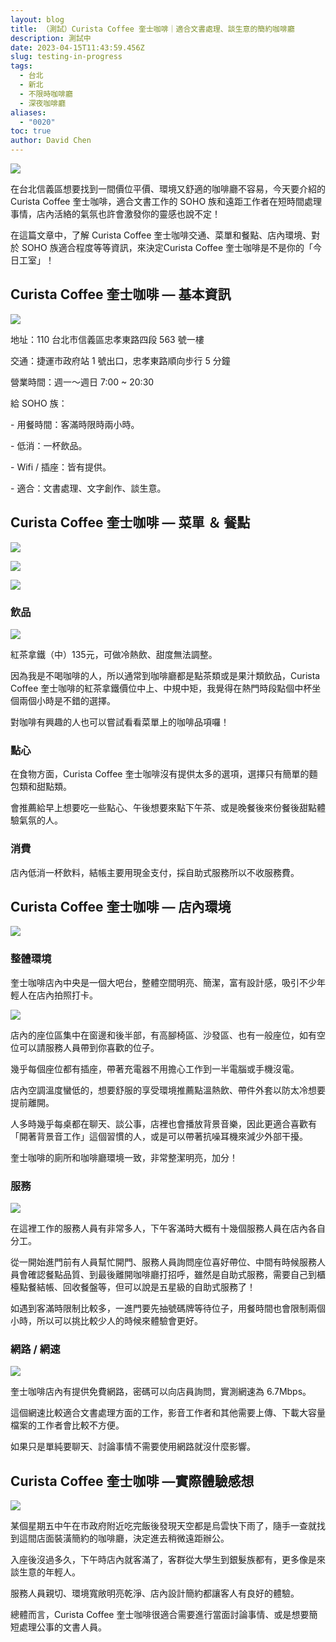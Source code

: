 ```yaml
---
layout: blog
title: （測試）Curista Coffee 奎士咖啡｜適合文書處理、談生意的簡約咖啡廳
description: 測試中
date: 2023-04-15T11:43:59.456Z
slug: testing-in-progress
tags:
  - 台北
  - 新北
  - 不限時咖啡廳
  - 深夜咖啡廳
aliases:
  - "0020"
toc: true
author: David Chen
---
```



![](https://lh5.googleusercontent.com/DRypKsTeVA2yMFlyxFTqxxumeipvLg1fioevUCdePxmZOhd2WNyx_L7H-cPZMOA96Yh4h7vUzKwhiHc5V26JRfmVnzAudtAUWnjSVUDKfWAJb2_vi2NngNCImxz6Hqh-QVT_FWtadG-_M8tv3OOmQkA)



在台北信義區想要找到一間價位平價、環境又舒適的咖啡廳不容易，今天要介紹的 Curista Coffee 奎士咖啡，適合文書工作的 SOHO 族和遠距工作者在短時間處理事情，店內活絡的氣氛也許會激發你的靈感也說不定！



在這篇文章中，了解 Curista Coffee 奎士咖啡交通、菜單和餐點、店內環境、對於 SOHO 族適合程度等等資訊，來決定Curista Coffee 奎士咖啡是不是你的「今日工室」！

## Curista Coffee 奎士咖啡 — 基本資訊

![](https://lh6.googleusercontent.com/4Zh01VSdqwKkX2jaX0NUGlEjYSdSP5PRapjptx4h2GTB-J44QayoDzbf8Zja7XL4g-1nFw4q1MdCIrl2ue6ShNISwQJpHHnaEFLAzPLAhMC3Sa6MpxikZCE362wlzBNTAb7lLSvqTMKgxjq3Uu-XQJc)



地址：110 台北市信義區忠孝東路四段 563 號一樓

交通：捷運市政府站 1 號出口，忠孝東路順向步行 5 分鐘

營業時間：週一～週日 7:00 ~ 20:30

給 SOHO 族：

\- 用餐時間：客滿時限時兩小時。

\- 低消：一杯飲品。

\- Wifi / 插座：皆有提供。

\- 適合：文書處理、文字創作、談生意。



## Curista Coffee 奎士咖啡 — 菜單 ＆ 餐點

![](https://lh3.googleusercontent.com/WfdOw40-yDFoIjKh6XlYTW4mGPEsLNg5pZodOGS_zYO27agOwhDE4-JNaXjZa_-7Zz_jT7tVWr7Y__P12_0mQPs5uUKRmax2QpmvV5Nk6m56hlQHiTJRlS9EXqPWRmY5ZgnnbYLbhuFb9uQNQDt398o)



![](https://lh4.googleusercontent.com/1HZI2uzvgAQfD1kgBZGeeQq6Go81eNjtFoH6c1uZZ_HLtdw12bMbQHiCeu07aTT0KcqIC1wnw3fTQLuwky6qrIePvOo5EpHCFXWdRT6NJTUt_3gbtv6aEpcQhrw1pLvcskq1Cv7L5niSTBEJjunz4H8)



![](https://lh3.googleusercontent.com/1sgpjQqe8YlOVIGgWfisUuF9a_gtEyvtuNCLU_URVsRkN-ZY7cSBwjmRW0qGsYZh12gjz85QjhEptTNHjh0hinCXfI14kTCjxDoDOLEqgsfQYw6ejrEiEiKbR-PEG8tY5GmR_URpA58LOE47fFPApnQ)



### 飲品

![](https://lh5.googleusercontent.com/z-wfSytt6JmO_GOZtsMTz4JCcURSp428Ga0487zEzOKJr5Xj-z6M1PkHRk8NAJm79vyPnyELxmUpBQRjmHlMTmDUQ9_lB_m-PXllpZz3FBNQYc_tUh-jY-2jWZBoEyJQTJfJnTUO6RfrGZThmXa77F8)



紅茶拿鐵（中）135元，可做冷熱飲、甜度無法調整。



因為我是不喝咖啡的人，所以通常到咖啡廳都是點茶類或是果汁類飲品，Curista Coffee 奎士咖啡的紅茶拿鐵價位中上、中規中矩，我覺得在熱門時段點個中杯坐個兩個小時是不錯的選擇。



對咖啡有興趣的人也可以嘗試看看菜單上的咖啡品項囉！



### 點心

在食物方面，Curista Coffee 奎士咖啡沒有提供太多的選項，選擇只有簡單的麵包類和甜點類。



會推薦給早上想要吃一些點心、午後想要來點下午茶、或是晚餐後來份餐後甜點體驗氣氛的人。

### 消費



店內低消一杯飲料，結帳主要用現金支付，採自助式服務所以不收服務費。



## Curista Coffee 奎士咖啡 — 店內環境

![](https://lh6.googleusercontent.com/UmEr-SOWLTKoqzSErTDuVG_rDC1A7MSnzlz9PphmtDilMzXyO0d9HYPO3gfLi1uNPgGiiEVUZGbncgF0tY-C_8K5GXlQx0_gn4qf4ConEtjzJgSyjuKGnWCs6eQxak3ncqGumghtiEbE7S1oet64Ns8)

### 整體環境



奎士咖啡店內中央是一個大吧台，整體空間明亮、簡潔，富有設計感，吸引不少年輕人在店內拍照打卡。



![](https://lh5.googleusercontent.com/Kb6U_bpZBotTCCFYfCq8zB2O6YNJ7TbC_9Gwkux3wgHtopixLS0Loor97QK0Na_jLxaAWQdcNvmB5iwrcgLWN9QUwoUQiNo3tFrZ8fvhmcFpNBbJlIet20Lhh8qiyF13KF7XVMYKUmVmiUlV3AsJL5U)



店內的座位區集中在窗邊和後半部，有高腳椅區、沙發區、也有一般座位，如有空位可以請服務人員帶到你喜歡的位子。



幾乎每個座位都有插座，帶著充電器不用擔心工作到一半電腦或手機沒電。



店內空調溫度蠻低的，想要舒服的享受環境推薦點溫熱飲、帶件外套以防太冷想要提前離開。



人多時幾乎每桌都在聊天、談公事，店裡也會播放背景音樂，因此更適合喜歡有「開著背景音工作」這個習慣的人，或是可以帶著抗噪耳機來減少外部干擾。



奎士咖啡的廁所和咖啡廳環境一致，非常整潔明亮，加分！



### 服務

![](https://lh4.googleusercontent.com/wAtonK_SP-LTgHgUtLkXfKY-7w7Gx1Agi8mvhe6HZJxDKGDM-S_-oK9UUNh8n51kONqMLBs-ETsTHyEujXIAHG96lNDXrMHVGQTPA84J7yRreO1hcwKdw3uqcXSk2nO7U9FjD2En3m3yiIpYm3AAr4A)

在這裡工作的服務人員有非常多人，下午客滿時大概有十幾個服務人員在店內各自分工。



從一開始進門前有人員幫忙開門、服務人員詢問座位喜好帶位、中間有時候服務人員會確認餐點品質、到最後離開咖啡廳打招呼，雖然是自助式服務，需要自己到櫃檯點餐結帳、回收餐盤等，但可以說是五星級的自助式服務了！



如遇到客滿時限制比較多，一進門要先抽號碼牌等待位子，用餐時間也會限制兩個小時，所以可以挑比較少人的時候來體驗會更好。



### 網路 / 網速

![](https://lh5.googleusercontent.com/TrZHlJkM3QHtNiiAsFZ7fv70IO7UT1G7O_xZNTVjq4OuwMKaGYioZFfjJHW392LeZQnOij15wc9ERSLpNi2WM_n4AUcnf7SXUUaFRBv4mIJiph6JN9epajzV0GdsOP3MAkorltVM3vajwUN7tuKReVY)

奎士咖啡店內有提供免費網路，密碼可以向店員詢問，實測網速為 6.7Mbps。



這個網速比較適合文書處理方面的工作，影音工作者和其他需要上傳、下載大容量檔案的工作者會比較不方便。



如果只是單純要聊天、討論事情不需要使用網路就沒什麼影響。



## Curista Coffee 奎士咖啡 —實際體驗感想

![](https://lh3.googleusercontent.com/PpubfEaRoM9W5yqAn6GDUT_4H3AM4Ky4G4qiCPZP4V2-IXfTggYRb-ZjLi_CMWh9hXzkzvQpUYmv39G4OoLc9zBsK7_jhno65MwAmM3RHhrVACkEcGzkoa7_xAcTOVGWxFFHu960Uf8x04ICJhkGrhY)



某個星期五中午在市政府附近吃完飯後發現天空都是烏雲快下雨了，隨手一查就找到這間店面裝潢簡約的咖啡廳，決定進去稍微遠距辦公。



入座後沒過多久，下午時店內就客滿了，客群從大學生到銀髮族都有，更多像是來談生意的年輕人。



服務人員親切、環境寬敞明亮乾淨、店內設計簡約都讓客人有良好的體驗。



總體而言，Curista Coffee 奎士咖啡很適合需要進行當面討論事情、或是想要簡短處理公事的文書人員。